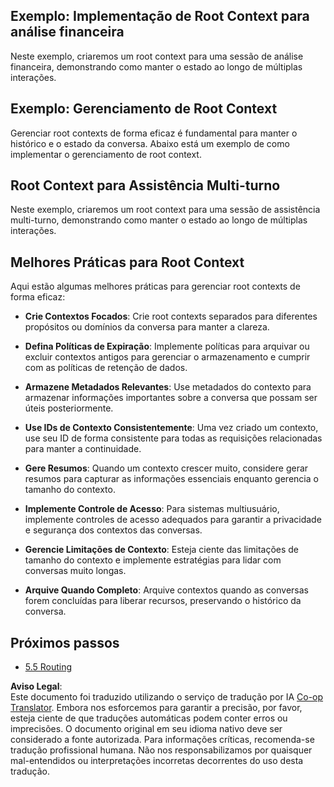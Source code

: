 <!--
CO_OP_TRANSLATOR_METADATA:
{
  "original_hash": "8311f46a35cf608c9780f39b62c9dc3f",
  "translation_date": "2025-06-12T21:47:43+00:00",
  "source_file": "05-AdvancedTopics/mcp-root-contexts/README.md",
  "language_code": "pt"
}
-->
## Exemplo: Implementação de Root Context para análise financeira

Neste exemplo, criaremos um root context para uma sessão de análise financeira, demonstrando como manter o estado ao longo de múltiplas interações.

## Exemplo: Gerenciamento de Root Context

Gerenciar root contexts de forma eficaz é fundamental para manter o histórico e o estado da conversa. Abaixo está um exemplo de como implementar o gerenciamento de root context.

## Root Context para Assistência Multi-turno

Neste exemplo, criaremos um root context para uma sessão de assistência multi-turno, demonstrando como manter o estado ao longo de múltiplas interações.

## Melhores Práticas para Root Context

Aqui estão algumas melhores práticas para gerenciar root contexts de forma eficaz:

- **Crie Contextos Focados**: Crie root contexts separados para diferentes propósitos ou domínios da conversa para manter a clareza.

- **Defina Políticas de Expiração**: Implemente políticas para arquivar ou excluir contextos antigos para gerenciar o armazenamento e cumprir com as políticas de retenção de dados.

- **Armazene Metadados Relevantes**: Use metadados do contexto para armazenar informações importantes sobre a conversa que possam ser úteis posteriormente.

- **Use IDs de Contexto Consistentemente**: Uma vez criado um contexto, use seu ID de forma consistente para todas as requisições relacionadas para manter a continuidade.

- **Gere Resumos**: Quando um contexto crescer muito, considere gerar resumos para capturar as informações essenciais enquanto gerencia o tamanho do contexto.

- **Implemente Controle de Acesso**: Para sistemas multiusuário, implemente controles de acesso adequados para garantir a privacidade e segurança dos contextos das conversas.

- **Gerencie Limitações de Contexto**: Esteja ciente das limitações de tamanho do contexto e implemente estratégias para lidar com conversas muito longas.

- **Arquive Quando Completo**: Arquive contextos quando as conversas forem concluídas para liberar recursos, preservando o histórico da conversa.

## Próximos passos

- [5.5 Routing](../mcp-routing/README.md)

**Aviso Legal**:  
Este documento foi traduzido utilizando o serviço de tradução por IA [Co-op Translator](https://github.com/Azure/co-op-translator). Embora nos esforcemos para garantir a precisão, por favor, esteja ciente de que traduções automáticas podem conter erros ou imprecisões. O documento original em seu idioma nativo deve ser considerado a fonte autorizada. Para informações críticas, recomenda-se tradução profissional humana. Não nos responsabilizamos por quaisquer mal-entendidos ou interpretações incorretas decorrentes do uso desta tradução.